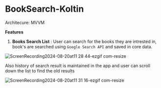# BookSearch-Koltin
Architecure: MVVM

**Features**
1. **Books Search List** : User can search for the books they are intrested in, book's are searched using `Google Search API` and saved in core data.

![ScreenRecording2024-08-20at11 28 44-ezgif com-resize](https://github.com/user-attachments/assets/53859492-9944-435e-bd91-2c7f0ffdd7db)

Also history of search result is maintained in the app and user can scroll down the list to find the old results

![ScreenRecording2024-08-20at11 31 16-ezgif com-resize](https://github.com/user-attachments/assets/c6f7f365-ce60-4296-96e4-f38f37cd05b3)



